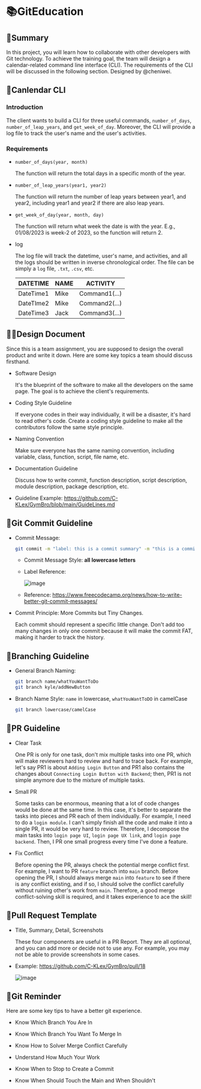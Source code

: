 # 📚GitEducation

## 📃Summary

In this project, you will learn how to collaborate with other developers with Git technology. To achieve the training goal, the team will design a calendar-related command line interface (CLI). The requirements of the CLI will be discussed in the following section. Designed by @cheniwei.

## 🔰Canlendar CLI

### Introduction

The client wants to build a CLI for three useful commands, `number_of_days`, `number_of_leap_years`, and `get_week_of_day`. Moreover, the CLI will provide a log file to track the user's name and the user's activities.

### Requirements

* `number_of_days(year, month)`

    The function will return the total days in a specific month of the year.

* `number_of_leap_years(year1, year2)`

    The function will return the number of leap years between year1, and year2, including year1 and year2 if there are also leap years.

* `get_week_of_day(year, month, day)`

    The function will return what week the date is with the year. E.g., 01/08/2023 is week-2 of 2023, so the function will return 2.

* log

    The log file will track the datetime, user's name, and activities, and all the logs should be written in inverse chronological order. The file can be simply a `log` file, `.txt`, `.csv`, etc.

    | DATETIME | NAME | ACTIVITY |
    |---|---|---|
    | DateTime1 | Mike | Command1(...) |
    | DateTIme2 | Mike | Command2(...) |
    | DateTime3 | Jack | Command3(...) |

## 👩‍🎨Design Document

Since this is a team assignment, you are supposed to design the overall product and write it down. Here are some key topics a team should discuss firsthand.

* Software Design

    It's the blueprint of the software to make all the developers on the same page. The goal is to achieve the client's requirements.

* Coding Style Guideline

    If everyone codes in their way individually, it will be a disaster, it's hard to read other's code. Create a coding style guideline to make all the contributors follow the same style principle.

* Naming Convention

    Make sure everyone has the same naming convention, including variable, class, function, script, file name, etc.

* Documentation Guideline

    Discuss how to write commit, function description, script description, module description, package description, etc.

* Guideline Example: <https://github.com/C-KLex/GymBro/blob/main/GuideLines.md>

## 💬Git Commit Guideline

* Commit Message:

    ```bash
    git commit -m "label: this is a commit summary" -m "this is a commit description (optional)"
    ```

  * Commit Message Style: **all lowercase letters**

  * Label Reference:

    ![image](https://github.com/C-KLex/GitEducation/assets/87312700/e1965358-a970-4116-a260-86d98150ce26)

  * Reference: <https://www.freecodecamp.org/news/how-to-write-better-git-commit-messages/>

* Commit Principle: More Commits but Tiny Changes.

    Each commit should represent a specific little change. Don't add too many changes in only one commit because it will make the commit FAT, making it harder to track the history.

## 🌲Branching Guideline

* General Branch Naming:

    ```bash
    git branch name/whatYouWantToDo
    git branch kyle/addNewButton
    ```

* Branch Name Style: `name` in lowercase, `whatYouWantToDO` in camelCase

    ```bash
    git branch lowercase/camelCase
    ```

## 🦮PR Guideline

* Clear Task

    One PR is only for one task, don't mix multiple tasks into one PR, which will make reviewers hard to review and hard to trace back. For example, let's say PR1 is about `Adding Login Button` and PR1 also contains the changes about `Connecting Login Button with Backend`; then, PR1 is not simple anymore due to the mixture of multiple tasks.

* Small PR

    Some tasks can be enormous, meaning that a lot of code changes would be done at the same time. In this case, it's better to separate the tasks into pieces and PR each of them individually. For example, I need to do a `login module`. I can't simply finish all the code and make it into a single PR, it would be very hard to review. Therefore, I decompose the main tasks into `login page UI`, `login page UX link`, and `login page backend`. Then, I PR one small progress every time I've done a feature.

* Fix Conflict

    Before opening the PR, always check the potential merge conflict first. For example, I want to PR `feature` branch into `main` branch. Before opening the PR, I should always merge `main` into `feature` to see if there is any conflict existing, and if so, I should solve the conflict carefully without ruining other's work from `main`. Therefore, a good merge conflict-solving skill is required, and it takes experience to ace the skill!

## 📜Pull Request Template

* Title, Summary, Detail, Screenshots

    These four components are useful in a PR Report. They are all optional, and you can add more or decide not to use any. For example, you may not be able to provide screenshots in some cases.

* Example: <https://github.com/C-KLex/GymBro/pull/18>

    ![image](https://github.com/C-KLex/GitEducation/assets/87312700/08cee987-dbf1-41e6-9c28-860ed20dd6b6)

## 🌊Git Reminder

Here are some key tips to have a better git experience.

* Know Which Branch You Are In

* Know Which Branch You Want To Merge In

* Know How to Solver Merge Conflict Carefully

* Understand How Much Your Work

* Know When to Stop to Create a Commit

* Know When Should Touch the Main and When Shouldn't
